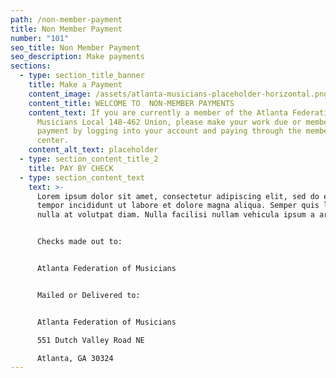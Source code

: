 ```yaml
---
path: /non-member-payment
title: Non Member Payment
number: "101"
seo_title: Non Member Payment
seo_description: Make payments
sections:
  - type: section_title_banner
    title: Make a Payment
    content_image: /assets/atlanta-musicians-placeholder-horizontal.png
    content_title: WELCOME TO  NON-MEMBER PAYMENTS
    content_text: If you are currently a member of the Atlanta Federation of
      Musicians Local 148-462 Union, please make your work due or membership
      payment by logging into your account and paying through the members pay
      center.
    content_alt_text: placeholder
  - type: section_content_title_2
    title: PAY BY CHECK
  - type: section_content_text
    text: >-
      Lorem ipsum dolor sit amet, consectetur adipiscing elit, sed do eiusmod
      tempor incididunt ut labore et dolore magna aliqua. Semper quis lectus
      nulla at volutpat diam. Nulla facilisi nullam vehicula ipsum a arcu.


      Checks made out to: 


      Atlanta Federation of Musicians 


      Mailed or Delivered to: 


      Atlanta Federation of Musicians 

      551 Dutch Valley Road NE 

      Atlanta, GA 30324
---
```

